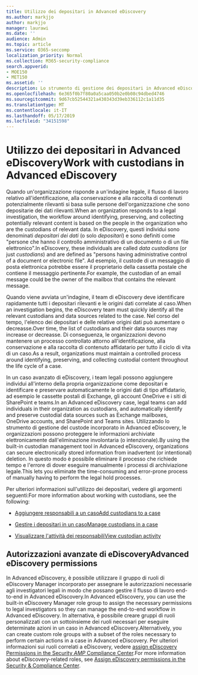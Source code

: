 ```yaml
---
title: Utilizzo dei depositari in Advanced eDiscovery
ms.author: markjjo
author: markjjo
manager: laurawi
ms.date: ''
audience: Admin
ms.topic: article
ms.service: O365-seccomp
localization_priority: Normal
ms.collection: M365-security-compliance
search.appverid:
- MOE150
- MET150
ms.assetid: ''
description: Lo strumento di gestione dei depositari in Advanced eDiscovery consente di gestire il flusso di lavoro attorno all'identificazione, alla conservazione e alla raccolta dei dati associati alle persone di interesse in un caso legale.
ms.openlocfilehash: 6e365f0b7f80a0a5caa050b2e0b08c94dbed4746
ms.sourcegitcommit: 9d67cb52544321a430343d39eb336112c1a11d35
ms.translationtype: MT
ms.contentlocale: it-IT
ms.lasthandoff: 05/17/2019
ms.locfileid: "34151598"
---
```

# <a name="work-with-custodians-in-advanced-ediscovery"></a><span data-ttu-id="3f880-103">Utilizzo dei depositari in Advanced eDiscovery</span><span class="sxs-lookup"><span data-stu-id="3f880-103">Work with custodians in Advanced eDiscovery</span></span>

<span data-ttu-id="3f880-104">Quando un'organizzazione risponde a un'indagine legale, il flusso di lavoro relativo all'identificazione, alla conservazione e alla raccolta di contenuti potenzialmente rilevanti si basa sulle persone dell'organizzazione che sono depositarie dei dati rilevanti.</span><span class="sxs-lookup"><span data-stu-id="3f880-104">When an organization responds to a legal investigation, the workflow around identifying, preserving, and collecting potentially relevant content is based on the people in the organization who are the custodians of relevant data.</span></span> <span data-ttu-id="3f880-105">In eDiscovery, questi individui sono denominati *depositari dei dati* (o solo *depositari*) e sono definiti come "persone che hanno il controllo amministrativo di un documento o di un file elettronico".</span><span class="sxs-lookup"><span data-stu-id="3f880-105">In eDiscovery, these individuals are called *data custodians* (or just *custodians*) and are defined as "persons having administrative control of a document or electronic file".</span></span> <span data-ttu-id="3f880-106">Ad esempio, il custode di un messaggio di posta elettronica potrebbe essere il proprietario della cassetta postale che contiene il messaggio pertinente.</span><span class="sxs-lookup"><span data-stu-id="3f880-106">For example, the custodian of an email message could be the owner of the mailbox that contains the relevant message.</span></span>  

<span data-ttu-id="3f880-107">Quando viene avviata un'indagine, il team di eDiscovery deve identificare rapidamente tutti i depositari rilevanti e le origini dati correlate al caso.</span><span class="sxs-lookup"><span data-stu-id="3f880-107">When an investigation begins, the eDiscovery team must quickly identify all the relevant custodians and data sources related to the case.</span></span> <span data-ttu-id="3f880-108">Nel corso del tempo, l'elenco dei depositari e delle relative origini dati può aumentare o decreasse.</span><span class="sxs-lookup"><span data-stu-id="3f880-108">Over time, the list of custodians and their data sources may increase or decreasse.</span></span> <span data-ttu-id="3f880-109">Di conseguenza, le organizzazioni devono mantenere un processo controllato attorno all'identificazione, alla conservazione e alla raccolta di contenuto affidatario per tutto il ciclo di vita di un caso.</span><span class="sxs-lookup"><span data-stu-id="3f880-109">As a result, organizations must maintain a controlled process around identifying, preserving, and collecting custodial content throughout the life cycle of a case.</span></span>

<span data-ttu-id="3f880-110">In un caso avanzato di eDiscovery, i team legali possono aggiungere individui all'interno della propria organizzazione come depositari e identificare e preservare automaticamente le origini dati di tipo affidatario, ad esempio le cassette postali di Exchange, gli account OneDrive e i siti di SharePoint e teams.</span><span class="sxs-lookup"><span data-stu-id="3f880-110">In an Advanced eDiscovery case, legal teams can add individuals in their organization as custodians, and automatically identify and preserve custodial data sources such as Exchange mailboxes, OneDrive accounts, and SharePoint and Teams sites.</span></span> <span data-ttu-id="3f880-111">Utilizzando lo strumento di gestione del custode incorporato in Advanced eDiscovery, le organizzazioni possono proteggere le informazioni archiviate elettronicamente dall'eliminazione involontaria (o intenzionale).</span><span class="sxs-lookup"><span data-stu-id="3f880-111">By using the built-in custodian management tool in Advanced eDiscovery, organizations can secure electronically stored information from inadvertent (or intentional) deletion.</span></span> <span data-ttu-id="3f880-112">In questo modo è possibile eliminare il processo che richiede tempo e l'errore di dover eseguire manualmente i processi di archiviazione legale.</span><span class="sxs-lookup"><span data-stu-id="3f880-112">This lets you eliminate the time-consuming and error-prone process of manually having to perform the legal hold processes.</span></span> 

<span data-ttu-id="3f880-113">Per ulteriori informazioni sull'utilizzo dei depositari, vedere gli argomenti seguenti:</span><span class="sxs-lookup"><span data-stu-id="3f880-113">For more information about working with custodians, see the following:</span></span> 

- [<span data-ttu-id="3f880-114">Aggiungere responsabili a un caso</span><span class="sxs-lookup"><span data-stu-id="3f880-114">Add custodians to a case</span></span>](add-custodians-to-case.md)

- [<span data-ttu-id="3f880-115">Gestire i depositari in un caso</span><span class="sxs-lookup"><span data-stu-id="3f880-115">Manage custodians in a case</span></span>](manage-new-custodians.md)

- [<span data-ttu-id="3f880-116">Visualizzare l'attività dei responsabili</span><span class="sxs-lookup"><span data-stu-id="3f880-116">View custodian activity</span></span>](view-custodian-activity.md)

## <a name="advanced-ediscovery-permissions"></a><span data-ttu-id="3f880-117">Autorizzazioni avanzate di eDiscovery</span><span class="sxs-lookup"><span data-stu-id="3f880-117">Advanced eDiscovery permissions</span></span>

<span data-ttu-id="3f880-118">In Advanced eDiscovery, è possibile utilizzare il gruppo di ruoli di eDiscovery Manager incorporato per assegnare le autorizzazioni necessarie agli investigatori legali in modo che possano gestire il flusso di lavoro end-to-end in Advanced eDiscovery.</span><span class="sxs-lookup"><span data-stu-id="3f880-118">In Advanced eDiscovery, you can use the built-in eDiscovery Manager role group to assign the necessary permissions to legal investigators so they can manage the end-to-end workflow in Advanced eDiscovery.</span></span> <span data-ttu-id="3f880-119">In alternativa, è possibile creare gruppi di ruoli personalizzati con un sottoinsieme dei ruoli necessari per eseguire determinate azioni in un caso in Advanced eDiscovery.</span><span class="sxs-lookup"><span data-stu-id="3f880-119">Alternatively, you can create custom role groups with a subset of the roles necessary to perform certain actions in a case in Advanced eDiscovery.</span></span> <span data-ttu-id="3f880-120">Per ulteriori informazioni sui ruoli correlati a eDiscovery, vedere [assign eDiscovery Permissions in the Security _AMP_ Compliance Center](../assign-ediscovery-permissions.md).</span><span class="sxs-lookup"><span data-stu-id="3f880-120">For more information about eDiscovery-related roles, see [Assign eDiscovery permissions in the Security & Compliance Center](../assign-ediscovery-permissions.md).</span></span>
